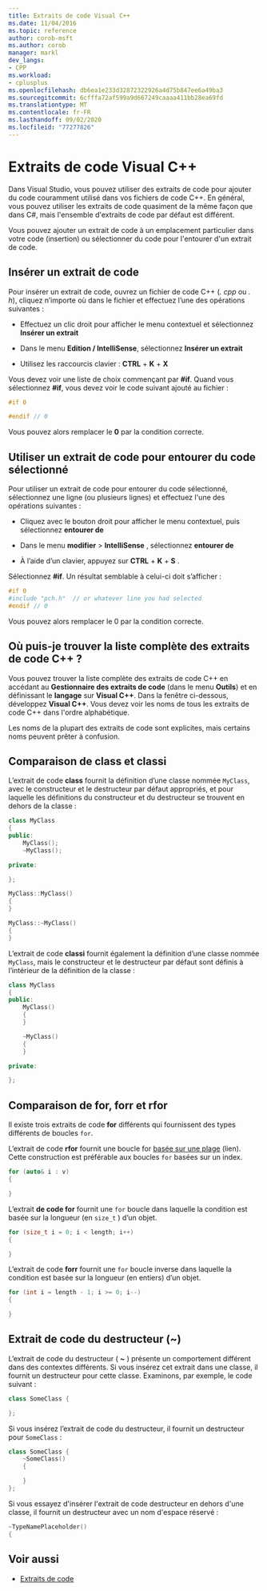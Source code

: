 ```yaml
---
title: Extraits de code Visual C++
ms.date: 11/04/2016
ms.topic: reference
author: corob-msft
ms.author: corob
manager: markl
dev_langs:
- CPP
ms.workload:
- cplusplus
ms.openlocfilehash: db6ea1e233d32872322926a4d75b847ee6a49ba3
ms.sourcegitcommit: 6cfffa72af599a9d667249caaaa411bb28ea69fd
ms.translationtype: MT
ms.contentlocale: fr-FR
ms.lasthandoff: 09/02/2020
ms.locfileid: "77277826"
---
```

# <a name="visual-c-code-snippets"></a>Extraits de code Visual C++

Dans Visual Studio, vous pouvez utiliser des extraits de code pour ajouter du code couramment utilisé dans vos fichiers de code C++. En général, vous pouvez utiliser les extraits de code quasiment de la même façon que dans C#, mais l'ensemble d'extraits de code par défaut est différent.

Vous pouvez ajouter un extrait de code à un emplacement particulier dans votre code (insertion) ou sélectionner du code pour l'entourer d'un extrait de code.

## <a name="insert-a-code-snippet"></a>Insérer un extrait de code

Pour insérer un extrait de code, ouvrez un fichier de code C++ (*. cpp* ou *. h*), cliquez n’importe où dans le fichier et effectuez l’une des opérations suivantes :

- Effectuez un clic droit pour afficher le menu contextuel et sélectionnez **Insérer un extrait**

- Dans le menu **Edition / IntelliSense**, sélectionnez **Insérer un extrait**

- Utilisez les raccourcis clavier : **CTRL** + **K** + **X**

Vous devez voir une liste de choix commençant par **#if**. Quand vous sélectionnez **#if**, vous devez voir le code suivant ajouté au fichier :

```cpp
#if 0

#endif // 0
```

Vous pouvez alors remplacer le **0** par la condition correcte.

## <a name="use-a-code-snippet-to-surround-selected-code"></a>Utiliser un extrait de code pour entourer du code sélectionné

Pour utiliser un extrait de code pour entourer du code sélectionné, sélectionnez une ligne (ou plusieurs lignes) et effectuez l'une des opérations suivantes :

- Cliquez avec le bouton droit pour afficher le menu contextuel, puis sélectionnez **entourer de**

- Dans le menu **modifier**  >  **IntelliSense** , sélectionnez **entourer de**

- À l’aide d’un clavier, appuyez sur **CTRL** + **K** + **S** .

Sélectionnez **#if**. Un résultat semblable à celui-ci doit s’afficher :

```cpp
#if 0
#include "pch.h"  // or whatever line you had selected
#endif // 0
```

Vous pouvez alors remplacer le 0 par la condition correcte.

## <a name="where-can-i-find-a-complete-list-of-the-c-code-snippets"></a>Où puis-je trouver la liste complète des extraits de code C++ ?

Vous pouvez trouver la liste complète des extraits de code C++ en accédant au **Gestionnaire des extraits de code** (dans le menu **Outils**) et en définissant le **langage** sur **Visual C++**. Dans la fenêtre ci-dessous, développez **Visual C++**. Vous devez voir les noms de tous les extraits de code C++ dans l'ordre alphabétique.

Les noms de la plupart des extraits de code sont explicites, mais certains noms peuvent prêter à confusion.

## <a name="class-vs-classi"></a>Comparaison de class et classi

L’extrait de code **class** fournit la définition d’une classe nommée `MyClass`, avec le constructeur et le destructeur par défaut appropriés, et pour laquelle les définitions du constructeur et du destructeur se trouvent en dehors de la classe :

```cpp
class MyClass
{
public:
    MyClass();
    ~MyClass();

private:

};

MyClass::MyClass()
{
}

MyClass::~MyClass()
{
}
```

L’extrait de code **classi** fournit également la définition d’une classe nommée `MyClass`, mais le constructeur et le destructeur par défaut sont définis à l’intérieur de la définition de la classe :

```cpp
class MyClass
{
public:
    MyClass()
    {
    }

    ~MyClass()
    {
    }

private:

};
```

## <a name="for-vs-forr-vs-rfor"></a>Comparaison de for, forr et rfor

Il existe trois extraits de code **for** différents qui fournissent des types différents de boucles `for`.

L’extrait de code **rfor** fournit une boucle for [basée sur une plage](/cpp/cpp/range-based-for-statement-cpp) (lien). Cette construction est préférable aux boucles `for` basées sur un index.

```cpp
for (auto& i : v)
{

}
```

L’extrait **de code for** fournit une `for` boucle dans laquelle la condition est basée sur la longueur (en `size_t` ) d’un objet.

```cpp
for (size_t i = 0; i < length; i++)
{

}
```

L’extrait de code **forr** fournit une `for` boucle inverse dans laquelle la condition est basée sur la longueur (en entiers) d’un objet.

```cpp
for (int i = length - 1; i >= 0; i--)
{

}
```

## <a name="the-destructor-snippet-"></a>Extrait de code du destructeur (~)

L’extrait de code du destructeur ( **~** ) présente un comportement différent dans des contextes différents. Si vous insérez cet extrait dans une classe, il fournit un destructeur pour cette classe. Examinons, par exemple, le code suivant :

```cpp
class SomeClass {

};
```

Si vous insérez l’extrait de code du destructeur, il fournit un destructeur pour `SomeClass` :

```cpp
class SomeClass {
    ~SomeClass()
    {

    }
};
```

Si vous essayez d'insérer l'extrait de code destructeur en dehors d'une classe, il fournit un destructeur avec un nom d'espace réservé :

```cpp
~TypeNamePlaceholder()
{
```

## <a name="see-also"></a>Voir aussi

- [Extraits de code](../ide/code-snippets.md)